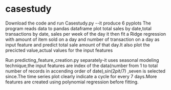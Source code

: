 # casestudy

Download the code and run Casestudy.py --it produce 6 pyplots
The program reads data to pandas dataframe plot total sales by date,total transactions by date, sales per week of the day
it then fit a Ridge regression with amount of item sold on a day and number of transaction on a day as input feature
and predict total sale amount of that day.It also plot the precicted value,actual values for the input features

Run predicting_feature_creation.py separately-it uses seasonal modeling technique,the input features are index of the data(number
from 1 to total number of records in accending order of date),sin(2*pi*t/7) ,seven is selected since.The time series plot
clearly indicate a cycle for every 7 days.More features are created using polynomial regression before fitting. 
